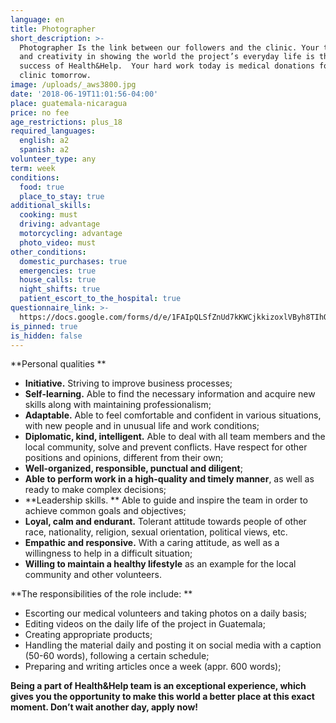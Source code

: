 ```yaml
---
language: en
title: Photographer
short_description: >-
  Photographer Is the link between our followers and the clinic. Your technique
  and creativity in showing the world the project’s everyday life is the key to
  success of Health&Help.  Your hard work today is medical donations for the
  clinic tomorrow.
image: /uploads/_aws3800.jpg
date: '2018-06-19T11:01:56-04:00'
place: guatemala-nicaragua
price: no fee
age_restrictions: plus_18
required_languages:
  english: a2
  spanish: a2
volunteer_type: any
term: week
conditions:
  food: true
  place_to_stay: true
additional_skills:
  cooking: must
  driving: advantage
  motorcycling: advantage
  photo_video: must
other_conditions:
  domestic_purchases: true
  emergencies: true
  house_calls: true
  night_shifts: true
  patient_escort_to_the_hospital: true
questionnaire_link: >-
  https://docs.google.com/forms/d/e/1FAIpQLSfZnUd7kKWCjkkizoxlVByh8TIhQCx_kzuZoBGWYp3uUNavpA/viewform
is_pinned: true
is_hidden: false
---
```

**Personal qualities
**

* **Initiative.** Striving to improve business processes;
* **Self-learning.** Able to find the necessary information and acquire new skills along with maintaining professionalism;
* **Adaptable.** Able to feel comfortable and confident in various situations, with new people and in unusual life and work conditions;
* **Diplomatic, kind, intelligent.** Able to deal with all team members and the local community, solve and prevent conflicts. Have respect for other positions and opinions, different from their own;
* **Well-organized, responsible, punctual and diligent**;
* **Able to perform work in a high-quality and timely manner**, as well as ready to make complex decisions;
* **Leadership skills.
  ** Able to guide and inspire the team in order to achieve common goals and objectives;
* **Loyal, calm and endurant.** Tolerant attitude towards people of other race, nationality, religion, sexual orientation, political views, etc.
* **Empathic and responsive.** With a caring attitude, as well as a willingness to help in a difficult situation;
* **Willing to maintain a healthy lifestyle** as an example for the local community and other volunteers.

**The responsibilities of the role include:
**

* Escorting our medical volunteers and taking photos on a daily basis;
* Editing videos on the daily life of the project in Guatemala;
* Creating appropriate products;
* Handling the material daily and posting it on social media with a caption (50-60 words), following a certain schedule;
* Preparing and writing articles once a week (appr. 600 words);

**Being a part of Health&Help team is an exceptional experience, which gives you the opportunity to make this world a better place at this exact moment. Don’t wait another day, apply now!**
